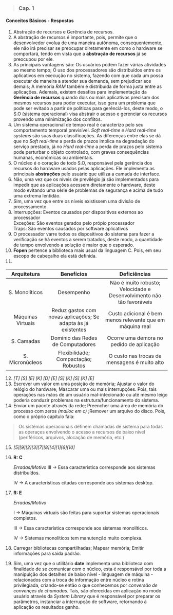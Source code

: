 
>### Cap. 1
#### Conceitos Básicos - Respostas

1. Abstração de recursos e Gerência de recursos.
2. A abstração de recursos é importante, pois, permite que o desenvolvedor evolua de uma maneira
autônoma, consequentemente, ele não irá precisar se preocupar diretamente em como o hardware se comportará,
tendo em vista que a **abstração de recursos** já se preocupou por ele.
3. As principais vantagens são: Os usuários podem fazer várias atividades ao mesmo tempo; O uso dos processadores são distribuídos entre 
os aplicativos em execução no sistema, fazendo com que cada um possa executar de maneira a atender sua demanda, sem prejudicar aos demais; A memória _RAM_ também é distribuída de forma justa entre as aplicações. Ademais, existem desafios para implementação da **Gerência de recursos** quando dois ou mais aplicativos precisam dos mesmos recursos para poder executar, isso gera um problema que pode ser evitado a partir de políticas para gerênciá-los, deste modo, o S.O (sistema operacional) visa abstrair o acesso e gerenciar os recursos provendo uma minimização dos conflitos.
4. Um sistema operacional de tempo real é caracterizo pelo seu comportamento temporal previsível. _Soft real-time e Hard real-time systems_ são suas duas classificações. As diferenças entre elas se dá que no _Soft real-time_  a perda de prazos implica na degradação do serviço prestado, já no _Hard real-time_  a perda de prazos pelo sistema pode perturbar o objeto controlado, com graves consequências humanas, econômicas ou ambientais.
5. O núcleo é o coração de todo S.O, responsável pela gerência dos recursos do hardware usados pelas aplicações. Ele implementa as principais **abstrações** pelo usuário que utiliza a camada de interface.
6. Não, uma vez que os níveis de previlégio já são implementados para impedir que as aplicações acessem diretamente o hardware, deste modo evitando uma série de problemas de segurança e acima de tudo uma extrema lentidão.
7. Sim, uma vez que entre os níveis existissem uma divisão de processamento.
8.  Interrupções: Eventos causados por dispositivos externos ao processador  
    Exceções: São eventos gerados pelo própio processador  
    Traps: São eventos causados por software aplicativos  
9. O processador varre todos os dispositivos do sistema para fazer a verificação se há eventos a serem 
tratados, deste modo, a quantidade de tempo envolvendo a solução é maior que o esperado.
10. **Fopen** pertence a biblioteca mais usual da linguagem C. Pois, em seu escopo de cabeçalho ela está definida.
11.

|    Arquitetura    |                           Benefícios                          |                              Deficiências                             |
|:-----------------:|:-------------------------------------------------------------:|:---------------------------------------------------------------------:|
|   S. Monolíticos  |                           Desempenho                          | Não é muito robusto; Velocidade e Desenvolvimento não tão favoráveis  |
| Máquinas Virtuais | Reduz gastos com novas aplicações; Se adapta às já existentes |       Custo adicional é bem menos relevante que em máquina real       |
|     S. Camadas    |               Domínio das Redes de Computadores               |                Ocorre uma demora no pedido de aplicação               |
|  S. Micronúcleos  |              Flexibilidade; Compactação; Robustos             |              O custo nas trocas de mensagens é muito alto             |
12. _[T] [S] [E] [K] [D] [E] [S] [K] [S] [K] [E]_
13. Escrever um valor em uma posição de memória; Ajustar o valor do relógio do hardware; Mascarar uma ou mais interrupções. Pois, tais operações nas mãos de um usuário mal-intecionado ou até mesmo leigo poderia conduzir problemas na estrutura/funcionamento do sistema.
14. Enviar um pacote através da rede; Preencher uma área de memória do processo com zeros _(malloc em c)_ ;Remover um arquivo do disco. Pois, como o próprio capítulo fala: 

> Os sistemas operacionais definem chamadas de sistema para todas as operaçes envolvendo o acesso a recursos de baixo nível (periféricos, arquivos, alocação de memória, etc.)
15. _[5][9][2][3][7][8][4][1][6][10]_
16. **R: C**
    
    _Erradas/Motivo_
    III -> Essa caracteristica corresponde aos sistemas distribuídos.
    
    
    IV -> A caracteristicas citadas corresponde aos sistemas desktop.

17. **R: E**
    
    _Erradas/Motivo_
    
    I -> Máquinas virtuais são feitas para suportar sistemas operacionais completos.
    
    III -> Essa característica corresponde aos sistemas monolíticos.
    
    IV -> Sistemas monolíticos tem manutenção muito complexa.
    
18. Carregar bibliotecas compartilhadas; Mapear memória; Emitir informações para saída padrão.
19. Sim, uma vez que o utilitário **date** implementa uma biblioteca com finalidade de se comunicar com o núcleo, esta é responsável por toda a manipulção dos detalhes de baixo nível - linguagem de máquina - relacionados com a troca de informação entre núcleo e rotina privilegiada, criando-se então o que conhecemos por _conversão de convençes de chamadas_. Tais, são oferecidas em aplicação no modo usuário através da _System Library_ que é responsável por preparar os parâmetros, instanciar a interrupção de software, retornando à aplicação os resultados ganho.
